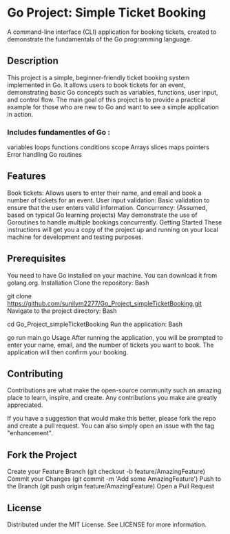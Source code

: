 # **Go Project: Simple Ticket Booking**
A command-line interface (CLI) application for booking tickets, created to demonstrate the fundamentals of the Go programming language.



## **Description**
This project is a simple, beginner-friendly ticket booking system implemented in Go. It allows users to book tickets for an event, demonstrating basic Go concepts such as variables, functions, user input, and control flow. The main goal of this project is to provide a practical example for those who are new to Go and want to see a simple application in action.


### Includes fundamentles of Go :
variables
loops
functions
conditions
scope
Arrays
slices
maps
pointers
Error handling
Go routines


## Features
Book tickets: Allows users to enter their name, and email and book a number of tickets for an event.
User input validation: Basic validation to ensure that the user enters valid information.
Concurrency: (Assumed, based on typical Go learning projects) May demonstrate the use of Goroutines to handle multiple bookings concurrently.
Getting Started
These instructions will get you a copy of the project up and running on your local machine for development and testing purposes.

## Prerequisites
You need to have Go installed on your machine. You can download it from golang.org.
Installation
Clone the repository:
Bash

git clone https://github.com/sunilym2277/Go_Project_simpleTicketBooking.git
Navigate to the project directory:
Bash

cd Go_Project_simpleTicketBooking
Run the application:
Bash

go run main.go
Usage
After running the application, you will be prompted to enter your name, email, and the number of tickets you want to book. The application will then confirm your booking.

## Contributing
Contributions are what make the open-source community such an amazing place to learn, inspire, and create. Any contributions you make are greatly appreciated.

If you have a suggestion that would make this better, please fork the repo and create a pull request. You can also simply open an issue with the tag "enhancement".

## Fork the Project
Create your Feature Branch (git checkout -b feature/AmazingFeature)
Commit your Changes (git commit -m 'Add some AmazingFeature')
Push to the Branch (git push origin feature/AmazingFeature)
Open a Pull Request

## License
Distributed under the MIT License. See LICENSE for more information.
